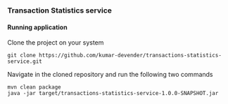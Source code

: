 ### Transaction Statistics service

#### Running application
Clone the project on your system

````
git clone https://github.com/kumar-devender/transactions-statistics-service.git
````
Navigate in the cloned repository and run the following two commands
```
mvn clean package 
java -jar target/transactions-statistics-service-1.0.0-SNAPSHOT.jar

```